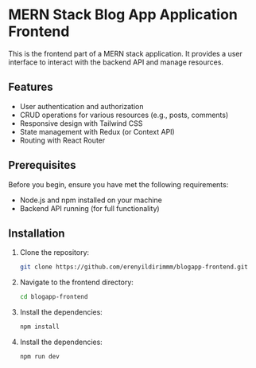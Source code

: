 # MERN Stack Blog App Application Frontend

This is the frontend part of a MERN stack application. It provides a user interface to interact with the backend API and manage resources.

## Features

- User authentication and authorization
- CRUD operations for various resources (e.g., posts, comments)
- Responsive design with Tailwind CSS
- State management with Redux (or Context API)
- Routing with React Router

## Prerequisites

Before you begin, ensure you have met the following requirements:

- Node.js and npm installed on your machine
- Backend API running (for full functionality)

## Installation

1. Clone the repository:

    ```bash
    git clone https://github.com/erenyildirimmm/blogapp-frontend.git
    ```

2. Navigate to the frontend directory:

    ```bash
    cd blogapp-frontend
    ```

3. Install the dependencies:

    ```bash
    npm install
    ```

4. Install the dependencies:

    ```bash
    npm run dev
    ```

